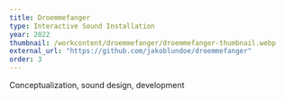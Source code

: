 ```yaml
---
title: Droemmefanger
type: Interactive Sound Installation
year: 2022
thumbnail: /workcontent/droemmefanger/droemmefanger-thumbnail.webp
external_url: "https://github.com/jakoblundoe/droemmefanger"
order: 3
---
```

Conceptualization, sound design, development